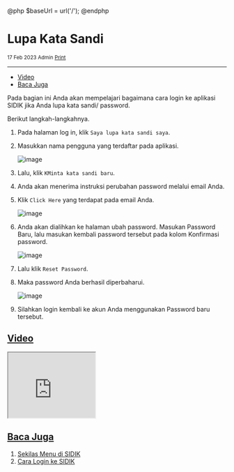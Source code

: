 @php
    $baseUrl = url('/');
@endphp

# Lupa Kata Sandi
<small><i class="far fa-calendar mr-2"></i>17 Feb 2023 <i class="far fa-user mr-2 ml-2"></i>Admin <i class="fas fa-print mr-2 ml-2"></i><a href="" onclick="print()">Print</a></small>
<script>
    function print() {
        var divContents = document.getElementsByClassName("documentation")[0].innerHTML;
        var a = window.open('', '', 'height=500, width=500');
        a.document.write(divContents);
        a.document.close();
        a.print();
    }
</script>

---
- [Video](#video)
- [Baca Juga](#baca-juga)

Pada bagian ini Anda akan mempelajari bagaimana cara login ke aplikasi SIDIK jika Anda lupa kata sandi/ password.  

Berikut langkah-langkahnya.

1. Pada halaman log in, klik `Saya lupa kata sandi saya`.

2. Masukkan nama pengguna yang terdaftar pada aplikasi.

    ![image]({{$baseUrl}}/public/img/docs/forgot-password-1.png)

3. Lalu, klik `KMinta kata sandi baru`.

4. Anda akan menerima instruksi perubahan password melalui email Anda.

5. Klik `Click Here` yang terdapat pada email Anda.

    ![image]({{$baseUrl}}/public/img/docs/forgot-password-2.png)

6. Anda akan dialihkan ke halaman ubah password. Masukan Password Baru, lalu masukan kembali password tersebut pada kolom Konfirmasi password.

    ![image]({{$baseUrl}}/public/img/docs/forgot-password-3.png)

7. Lalu klik `Reset Password`.

8. Maka password Anda berhasil diperbaharui.

    ![image]({{$baseUrl}}/public/img/docs/forgot-password-4.png)

9. Silahkan login kembali ke akun Anda menggunakan Password baru tersebut.

<a name="video">

## [Video](#)
<iframe src="https://drive.google.com/file/d/1JcPFqwg_qunZ1_4doDjo6b4RtG2C0gkM/preview" width="200" height="150" allow="autoplay"></iframe>

<a name="baca-juga">

## [Baca Juga](#)
1. <a href="menu-overview">Sekilas Menu di SIDIK</a>
2. <a href="how-to-login">Cara Login ke SIDIK</a>